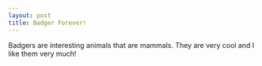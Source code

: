 ```yaml
---
layout: post
title: Badger Forever!
---
```


Badgers are interesting animals that are mammals. They are very cool and I like them very much!
